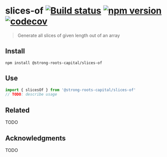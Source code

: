 # slices-of [![Build status](https://travis-ci.org/strong-roots-capital/slices-of.svg?branch=master)](https://travis-ci.org/strong-roots-capital/slices-of) [![npm version](https://img.shields.io/npm/v/@strong-roots-capital/slices-of.svg)](https://npmjs.org/package/@strong-roots-capital/slices-of) [![codecov](https://codecov.io/gh/strong-roots-capital/slices-of/branch/master/graph/badge.svg)](https://codecov.io/gh/strong-roots-capital/slices-of)

> Generate all slices of given length out of an array

## Install

```shell
npm install @strong-roots-capital/slices-of
```

## Use

```typescript
import { slicesOf } from '@strong-roots-capital/slices-of'
// TODO: describe usage
```

## Related

TODO

## Acknowledgments

TODO
